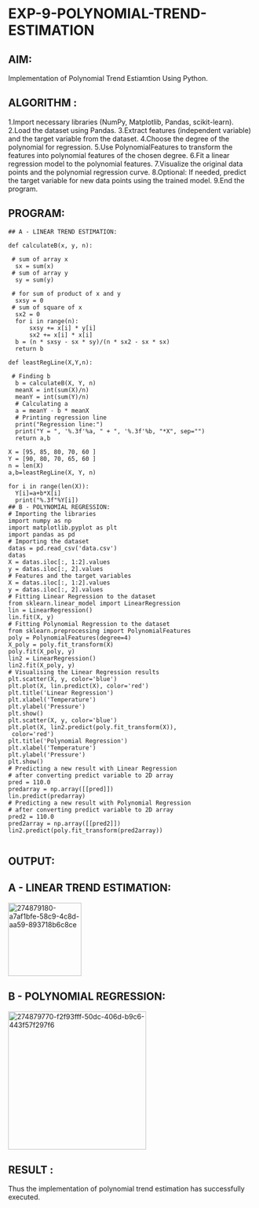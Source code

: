 # EXP-9-POLYNOMIAL-TREND-ESTIMATION
## AIM:
Implementation of Polynomial Trend Estiamtion Using Python.
## ALGORITHM :
1.Import necessary libraries (NumPy, Matplotlib, Pandas, scikit-learn).
2.Load the dataset using Pandas.
3.Extract features (independent variable) and the target variable from the dataset.
4.Choose the degree of the polynomial for regression.
5.Use PolynomialFeatures to transform the features into polynomial features of the chosen degree.
6.Fit a linear regression model to the polynomial features.
7.Visualize the original data points and the polynomial regression curve.
8.Optional: If needed, predict the target variable for new data points using the trained model.
9.End the program.
## PROGRAM:
```
## A - LINEAR TREND ESTIMATION:

def calculateB(x, y, n):
 
 # sum of array x 
  sx = sum(x)
 # sum of array y 
  sy = sum(y)
 
 # for sum of product of x and y 
  sxsy = 0
 # sum of square of x 
  sx2 = 0
  for i in range(n):
      sxsy += x[i] * y[i]
      sx2 += x[i] * x[i]
  b = (n * sxsy - sx * sy)/(n * sx2 - sx * sx)
  return b

def leastRegLine(X,Y,n):
 
 # Finding b 
  b = calculateB(X, Y, n)
  meanX = int(sum(X)/n)
  meanY = int(sum(Y)/n)
  # Calculating a
  a = meanY - b * meanX
  # Printing regression line 
  print("Regression line:")
  print("Y = ", '%.3f'%a, " + ", '%.3f'%b, "*X", sep="")
  return a,b

X = [95, 85, 80, 70, 60 ]
Y = [90, 80, 70, 65, 60 ]
n = len(X)
a,b=leastRegLine(X, Y, n)

for i in range(len(X)):
  Y[i]=a+b*X[i]
  print("%.3f"%Y[i])
## B - POLYNOMIAL REGRESSION:
# Importing the libraries
import numpy as np
import matplotlib.pyplot as plt
import pandas as pd
# Importing the dataset
datas = pd.read_csv('data.csv')
datas
X = datas.iloc[:, 1:2].values
y = datas.iloc[:, 2].values
# Features and the target variables
X = datas.iloc[:, 1:2].values
y = datas.iloc[:, 2].values
# Fitting Linear Regression to the dataset
from sklearn.linear_model import LinearRegression
lin = LinearRegression()
lin.fit(X, y)
# Fitting Polynomial Regression to the dataset
from sklearn.preprocessing import PolynomialFeatures
poly = PolynomialFeatures(degree=4)
X_poly = poly.fit_transform(X)
poly.fit(X_poly, y)
lin2 = LinearRegression()
lin2.fit(X_poly, y)
# Visualising the Linear Regression results
plt.scatter(X, y, color='blue')
plt.plot(X, lin.predict(X), color='red')
plt.title('Linear Regression')
plt.xlabel('Temperature')
plt.ylabel('Pressure')
plt.show()
plt.scatter(X, y, color='blue')
plt.plot(X, lin2.predict(poly.fit_transform(X)),
 color='red')
plt.title('Polynomial Regression')
plt.xlabel('Temperature')
plt.ylabel('Pressure')
plt.show()
# Predicting a new result with Linear Regression
# after converting predict variable to 2D array
pred = 110.0
predarray = np.array([[pred]])
lin.predict(predarray)
# Predicting a new result with Polynomial Regression
# after converting predict variable to 2D array
pred2 = 110.0
pred2array = np.array([[pred2]])
lin2.predict(poly.fit_transform(pred2array))


```
## OUTPUT:
## A - LINEAR TREND ESTIMATION:
<img width="149" alt="274879180-a7af1bfe-58c9-4c8d-aa59-893718b6c8ce" src="https://github.com/naramala-niharika/EXP-9-POLYNOMIAL-TREND-ESTIMATION/assets/94165377/15b91bb2-2b04-46d3-8a13-66c2e876f6db">

## B - POLYNOMIAL REGRESSION:
<img width="281" alt="274879770-f2f93fff-50dc-406d-b9c6-443f57f297f6" src="https://github.com/naramala-niharika/EXP-9-POLYNOMIAL-TREND-ESTIMATION/assets/94165377/ce06c847-48b0-4b68-9993-00da7ce8a32f">

## RESULT :
Thus the implementation of polynomial trend estimation has successfully executed.


